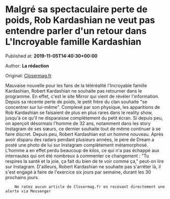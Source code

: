 
# Malgré sa spectaculaire perte de poids, Rob Kardashian ne veut pas entendre parler d'un retour dans L'Incroyable famille Kardashian

Published at: **2019-11-05T14:40:30+00:00**

Author: **La rédaction**

Original: [Closermag.fr](https://www.closermag.fr/people/malgre-sa-spectaculaire-perte-de-poids-rob-kardashian-ne-veut-pas-entendre-parle-1045108)

Mauvaise nouvelle pour les fans de la téléréalité l'Incroyable famille Kardashian, Robert Kardashian ne souhaite pas retourner dans le programme. En effet, c'est le site Mirror qui vient de révéler l'information. Depuis sa récente perte de poids, le petit frère du clan souhaite "se concentrer sur lui-même". Complexé par son physique, les apparitions de Rob Kardashian se faisaient de plus en plus rares dans le reality show, jusqu'à ce qu'il ne disparaisse complètement du petit écran. Si depuis peu, on aperçoit désormais l'homme de 32 ans, notamment dans les story Instagram de ses sœurs, ce dernier souhaite tout de même continuer à se faire discret.
Depuis peu, Robert Kardashian est un homme nouveau. Après avoir disparu des radars pendant plusieurs années, le père de Dream a posté une photo de lui sur Instagram complètement métamorphosé. L'homme a en effet perdu beaucoup de kilos, ce qui n'a pas échappé aux internautes qui ont été nombreux à commenter ce changement : "Tu respires la santé et la joie, ça fait du bien de te voir comme ça," peut-on lire sur Instagram. D'ailleurs, Robert Kardashian ne souhaite pas s'arrêter là, il s'est engagé à faire de l'exercice six jours par semaine, durant les 30 prochains jours.

        Ne ratez aucun article de Closermag.fr en recevant directement une alerte via Messenger
      
